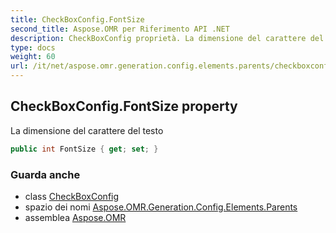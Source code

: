 ```yaml
---
title: CheckBoxConfig.FontSize
second_title: Aspose.OMR per Riferimento API .NET
description: CheckBoxConfig proprietà. La dimensione del carattere del testo
type: docs
weight: 60
url: /it/net/aspose.omr.generation.config.elements.parents/checkboxconfig/fontsize/
---
```

## CheckBoxConfig.FontSize property

La dimensione del carattere del testo

```csharp
public int FontSize { get; set; }
```

### Guarda anche

* class [CheckBoxConfig](../)
* spazio dei nomi [Aspose.OMR.Generation.Config.Elements.Parents](../../checkboxconfig/)
* assemblea [Aspose.OMR](../../../)


